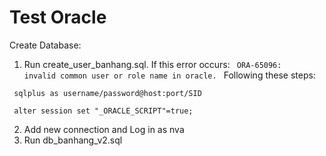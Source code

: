 # Test Oracle
Create Database:

1. Run create_user_banhang.sql. If this error occurs: <code> ORA-65096: invalid common user or role name in oracle. </code>
Following these steps:

 <code> sqlplus as username/password@host:port/SID </code>
 
 
 <code> alter session set "_ORACLE_SCRIPT"=true; </code>
 
 
2. Add new connection and Log in as nva
3. Run db_banhang_v2.sql
